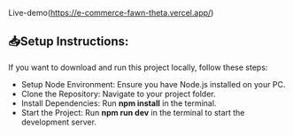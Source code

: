 Live-demo(https://e-commerce-fawn-theta.vercel.app/)

## 📥Setup Instructions:
If you want to download and run this project locally, follow these steps:
- Setup Node Environment: Ensure you have Node.js installed on your PC.
- Clone the Repository: Navigate to your project folder.
- Install Dependencies: Run <b>npm install</b> in the terminal.
- Start the Project: Run <b>npm run dev</b> in the terminal to start the development server.

